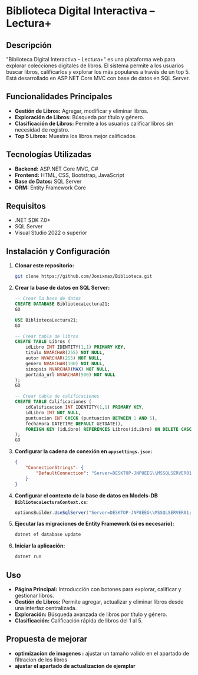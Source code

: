 # Biblioteca Digital Interactiva – Lectura+

## Descripción

"Biblioteca Digital Interactiva – Lectura+" es una plataforma web para explorar colecciones digitales de libros. El sistema permite a los usuarios buscar libros, calificarlos y explorar los más populares a través de un top 5. Está desarrollado en ASP.NET Core MVC con base de datos en SQL Server.

## Funcionalidades Principales

* **Gestión de Libros:** Agregar, modificar y eliminar libros.
* **Exploración de Libros:** Búsqueda por título y género.
* **Clasificación de Libros:** Permite a los usuarios calificar libros sin necesidad de registro.
* **Top 5 Libros:** Muestra los libros mejor calificados.

## Tecnologías Utilizadas

* **Backend:** ASP.NET Core MVC, C#
* **Frontend:** HTML, CSS, Bootstrap, JavaScript
* **Base de Datos:** SQL Server
* **ORM:** Entity Framework Core

## Requisitos

* .NET SDK 7.0+
* SQL Server
* Visual Studio 2022 o superior

## Instalación y Configuración

1. **Clonar este repositorio:**

   ```bash
   git clone https://github.com/Jonixmax/Biblioteca.git
   ```

2. **Crear la base de datos en SQL Server:**

   ```sql
   -- Crear la base de datos
   CREATE DATABASE BibliotecaLectura21;
   GO

   USE BibliotecaLectura21;
   GO

   -- Crear tabla de libros
   CREATE TABLE Libros (
       idLibro INT IDENTITY(1,1) PRIMARY KEY,
       titulo NVARCHAR(255) NOT NULL,
       autor NVARCHAR(255) NOT NULL,
       genero NVARCHAR(100) NOT NULL,
       sinopsis NVARCHAR(MAX) NOT NULL,
       portada_url NVARCHAR(500) NOT NULL
   );
   GO

   -- Crear tabla de calificaciones
   CREATE TABLE Calificaciones (
       idCalificacion INT IDENTITY(1,1) PRIMARY KEY,
       idLibro INT NOT NULL,
       puntuacion INT CHECK (puntuacion BETWEEN 1 AND 5),
       fechaHora DATETIME DEFAULT GETDATE(),
       FOREIGN KEY (idLibro) REFERENCES Libros(idLibro) ON DELETE CASCADE
   );
   GO


   ```

3. **Configurar la cadena de conexión en `appsettings.json`:**

   ```json
   {
       "ConnectionStrings": {
           "DefaultConnection": "Server=DESKTOP-JNP8EEG\\MSSQLSERVER01;Database=BibliotecaLectura21;Trusted_Connection=True;TrustServerCertificate=True;"
       }
   }
   ```

4. **Configurar el contexto de la base de datos en Models-DB `BibliotecaLecturaContext.cs`:**

   ```csharp
   optionsBuilder.UseSqlServer("Server=DESKTOP-JNP8EEG\\MSSQLSERVER01;Database=BibliotecaLectura21;Trusted_Connection=True;TrustServerCertificate=True;");
   ```

5. **Ejecutar las migraciones de Entity Framework (si es necesario):**

   ```bash
   dotnet ef database update
   ```

6. **Iniciar la aplicación:**

   ```bash
   dotnet run
   ```

## Uso

* **Página Principal:** Introducción con botones para explorar, calificar y gestionar libros.
* **Gestión de Libros:** Permite agregar, actualizar y eliminar libros desde una interfaz centralizada.
* **Exploración:** Búsqueda avanzada de libros por título y género.
* **Clasificación:** Calificación rápida de libros del 1 al 5.

## Propuesta de mejorar 
* **optimizacion de imagenes :** ajustar un tamaño valido en el apartado de filtracion de los libros
* **ajustar el apartado de actualizacion de ejemplar** 




